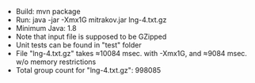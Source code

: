 * Build: mvn package
* Run: java -jar -Xmx1G mitrakov.jar lng-4.txt.gz
* Minimum Java: 1.8
* Note that input file is supposed to be GZipped
* Unit tests can be found in "test" folder
* File "lng-4.txt.gz" takes ≈10084 msec. with -Xmx1G, and ≈9084 msec. w/o memory restrictions
* Total group count for "lng-4.txt.gz": 998085

